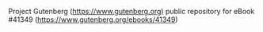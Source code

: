 Project Gutenberg (https://www.gutenberg.org) public repository for eBook #41349 (https://www.gutenberg.org/ebooks/41349)
